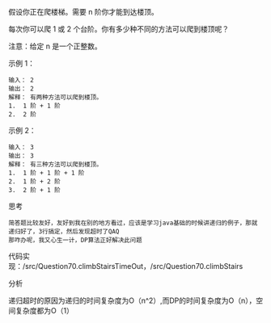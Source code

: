 假设你正在爬楼梯。需要 n 阶你才能到达楼顶。

每次你可以爬 1 或 2 个台阶。你有多少种不同的方法可以爬到楼顶呢？

注意：给定 n 是一个正整数。

示例 1：

    输入： 2
    输出： 2
    解释： 有两种方法可以爬到楼顶。
    1.  1 阶 + 1 阶
    2.  2 阶
示例 2：

    输入： 3
    输出： 3
    解释： 有三种方法可以爬到楼顶。
    1.  1 阶 + 1 阶 + 1 阶
    2.  1 阶 + 2 阶
    3.  2 阶 + 1 阶

思考

    简答题比较友好，友好到我在别的地方看过，应该是学习java基础的时候讲递归的例子，那就递归好了，3行搞定，然后发现超时了QAQ
    那咋办呢，我又心生一计，DP算法正好解决此问题
    
代码实现：/src/Question70.climbStairsTimeOut，/src/Question70.climbStairs

分析

递归超时的原因为递归的时间复杂度为O（n^2）,而DP的时间复杂度为O（n），空间复杂度都为O（1）